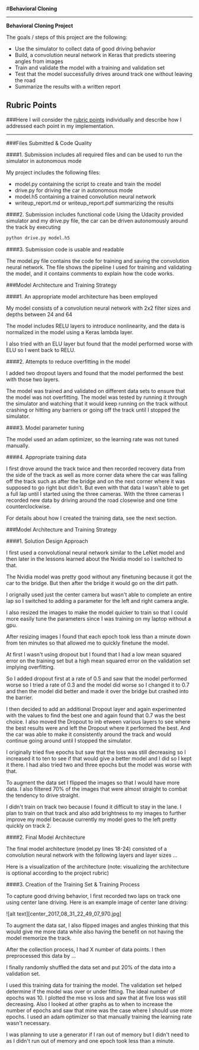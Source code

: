 #**Behavioral Cloning** 


---

**Behavioral Cloning Project**

The goals / steps of this project are the following:
* Use the simulator to collect data of good driving behavior
* Build, a convolution neural network in Keras that predicts steering angles from images
* Train and validate the model with a training and validation set
* Test that the model successfully drives around track one without leaving the road
* Summarize the results with a written report


[//]: # (Image References)

[image1]: ./examples/placeholder.png "Model Visualization"
[image2]: ./examples/placeholder.png "Grayscaling"
[image3]: ./examples/placeholder_small.png "Recovery Image"
[image4]: ./examples/placeholder_small.png "Recovery Image"
[image5]: ./examples/placeholder_small.png "Recovery Image"
[image6]: ./examples/placeholder_small.png "Normal Image"
[image7]: ./examples/placeholder_small.png "Flipped Image"

## Rubric Points
###Here I will consider the [rubric points](https://review.udacity.com/#!/rubrics/432/view) individually and describe how I addressed each point in my implementation.  

---
###Files Submitted & Code Quality

####1. Submission includes all required files and can be used to run the simulator in autonomous mode

My project includes the following files:
* model.py containing the script to create and train the model
* drive.py for driving the car in autonomous mode
* model.h5 containing a trained convolution neural network 
* writeup_report.md or writeup_report.pdf summarizing the results

####2. Submission includes functional code
Using the Udacity provided simulator and my drive.py file, the car can be driven autonomously around the track by executing 
```sh
python drive.py model.h5
```

####3. Submission code is usable and readable

The model.py file contains the code for training and saving the convolution neural network. The file shows the pipeline I used for training and validating the model, and it contains comments to explain how the code works.

###Model Architecture and Training Strategy

####1. An appropriate model architecture has been employed

My model consists of a convolution neural network with 2x2 filter sizes and depths between 24 and 64 

The model includes RELU layers to introduce nonlinearity, and the data is normalized in the model using a Keras lambda layer. 

I also tried with an ELU layer but found that the model performed worse with ELU so I went back to RELU.

####2. Attempts to reduce overfitting in the model

I added two dropout layers and found that the model performed the best with those two layers.

The model was trained and validated on different data sets to ensure that the model was not overfitting. The model was tested by running it through the simulator and watching that it would keep running on the track without crashing or hitting any barriers or going off the track until I stopped the simulator. 

####3. Model parameter tuning

The model used an adam optimizer, so the learning rate was not tuned manually.

####4. Appropriate training data


I first drove around the track twice and then recorded recovery data from the side of the track as well as
more corner data where the car was falling off the track such as after the bridge and on the next corner where
it was supposed to go right but didn't. But even with that data I wasn't able to get a full lap until I started
using the three cameras. With the three cameras I recorded  new data by driving around the road closewise and 
one time counterclockwise.

For details about how I created the training data, see the next section. 

###Model Architecture and Training Strategy

####1. Solution Design Approach

I first used a convolutional neural network similar to the LeNet model and then later in the lessons learned about the Nvidia model so I switched to that.

The Nvidia model was pretty good without any finetuning because it got the car to the bridge. But then after the bridge it would go on the dirt path.

I orignally used just the center camera but wasn't able to complete an entire lap so I switched to adding a parameter for the left and right camera angle. 

I also resized the images to make the model quicker to train so that I could more easily tune the parameters since I was training on my laptop without a gpu. 

After resizing images I found that each epoch took less than a minute down from ten minutes so that allowed me to quickly finetune the model.

At first I wasn't using dropout but I found that I had a low mean squared error on the training set but a high mean squared error on the validation set implying overfitting. 

So I added dropout first at a rate of 0.5 and saw that the model performed worse so I tried a rate of 0.3 and the model did worse so I changed it to 0.7 and then the model did better and made it over the bridge but crashed into the barrier. 

I then decided to add an additional Dropout layer  and again experimented with the values to find the best one and again found that 0.7 was the best choice. I also moved the Dropout to inb etween various layers to see where the best results were and left the Dropout where it performed the best. And the car was able to make it consistently around the track and would continue going around until I stopped the simulator. 

I originally tried five epochs but saw that the loss was still decreasing so I increased it to ten to see if that would give a better model and I did so I kept it there. I had also tried two 
and three epochs but the model was worse with that.

To augment the data set I flipped the images so that I would have more data. I also filtered 70% of the images that were almost straight to combat the tendency to drive straight.

I didn't train on track two because I found it difficult to stay in the lane. I plan to train on that track and also add brightness to my images to further improve my model because currently my model goes to the left pretty quickly on track 2. 

####2. Final Model Architecture

The final model architecture (model.py lines 18-24) consisted of a convolution neural network with the following layers and layer sizes ...

Here is a visualization of the architecture (note: visualizing the architecture is optional according to the project rubric)



####3. Creation of the Training Set & Training Process

To capture good driving behavior, I first recorded two laps on track one using center lane driving. Here is an example image of center lane driving:

![alt text][center_2017_08_31_22_49_07_970.jpg]


To augment the data sat, I also flipped images and angles thinking that this would give me more data while also having the benefit on not having the model memorize the track.


After the collection process, I had X number of data points. I then preprocessed this data by ...


I finally randomly shuffled the data set and put 20% of the data into a validation set. 

I used this training data for training the model. The validation set helped determine if the model was over or under fitting. The ideal number of epochs was 10. I plotted the mse vs loss and saw that at five loss was still decreasing. Also I looked at other graphs as to when to increase the number of epochs and saw that mine was the case where I should use more epochs. I used an adam optimizer so that manually training the learning rate wasn't necessary.

I was planning to use a generator if I ran out of memory but I didn't need to as I didn't run out of memory and one epoch took less than a minute.
